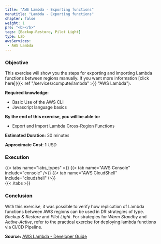 ```yaml
---
title: "AWS Lambda - Exporting functions"
menutitle: "Lambda - Exporting functions"
chapter: false
weight: 1
pre: "<b></b>"
tags: [Backup-Restore, Pilot Light]
type: Lab
awsServices:
 - AWS Lambda
---
```


### Objective

This exercise will show you the steps for exporting and importing Lambda functions between regions manually. If you want more information [click here]({{< ref "/services/compute/lambda" >}} "AWS Lambda").

**Required knowledge:**

*   Basic Use of the AWS CLI
*   Javascript language basics

**By the end of this exercise, you will be able to:**

*   Export and Import Lambda Cross-Region Functions

**Estimated Duration:** 30 minutes

**Approximate Cost**: 1 USD

### Execution
{{< tabs name="labs_types" >}} 
{{< tab name="AWS Console" include="console" />}} 
{{< tab name="AWS CloudShell" include="cloudshell" />}}  
{{< /tabs >}}

### Conclusion

With this exercise, it was possible to verify how replication of Lambda functions between AWS regions can be used in DR strategies of type. *Backup & Restore* and *Pilot Light*. For strategies for *Warm Standby* and *Active-Active*, refer to the practical exercise for deploying lambda functions via CI/CD Pipeline.

**Source:** [AWS Lambda - Developer Guide](https://docs.aws.amazon.com/lambda/latest/dg/gettingstarted-awscli.html)


